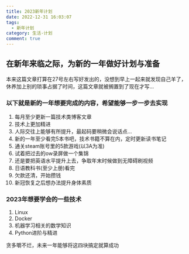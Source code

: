```yaml
---
title: 2023新年计划
date: 2022-12-31 16:03:07
tags:
  - 新年计划
category: 生活-计划
comment: true
---
```


## 在新年来临之际，为新的一年做好计划与准备

本来这篇文章打算在27号左右写好发出的，没想到早上一起来就发现自己羊了，休养加上别的琐事占据了时间，这篇文章就被搁置到了现在才写...

### 以下就是新的一年想要完成的内容，希望能够一步一步去实现

1. 每月至少更新一篇技术类博客文章
2. 技术上更加精进
3. 人际交往上能够有所提升，最起码要稍微会说话点...
4. 新的一年至少看完5本书吧，技术书籍不算在内，定时更新读书笔记
5. 通关steam账号里的5款游戏(以3A为准)
6. 试着把过去的ow录屏做一个集锦
7. 还是要把英语水平提升上去，争取年末时候做到无障碍刷视频
8. 日语教科书(至少上册)看完
9. 欠款还清，开始攒钱
10. 新冠恢复之后想办法提升身体素质

### 2023年想要学会的一些技术

1. Linux
2. Docker
3. 机器学习相关的数学知识
4. Python进阶与精进

贪多嚼不烂，未来一年能够将这四块搞定就算成功
